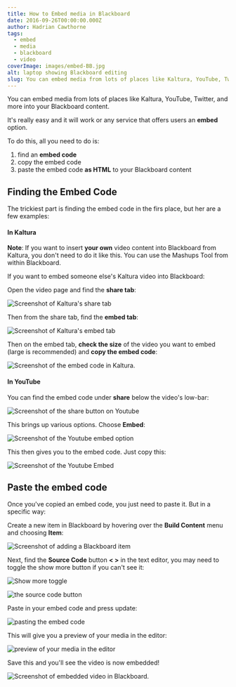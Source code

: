 ```yaml
---
title: How to Embed media in Blackboard
date: 2016-09-26T00:00:00.000Z
author: Hadrian Cawthorne
tags:
  - embed
  - media
  - blackboard
  - video
coverImage: images/embed-BB.jpg
alt: laptop showing Blackboard editing
slug: You can embed media from lots of places like Kaltura, YouTube, Twitter, and more into your Blackboard content.
---
```


You can embed media from lots of places like Kaltura, YouTube, Twitter, and more into your Blackboard content.

It's really easy and it will work or any service that offers users an **embed** option.

To do this, all you need to do is:

1. find an **embed code**
2. copy the embed code
3. paste the embed code **as HTML** to your Blackboard content

## Finding the Embed Code

The trickiest part is finding the embed code in the firs place, but her are a few examples:

#### In Kaltura

**Note**: If you want to insert **your own** video content into Blackboard from Kaltura, you don't need to do it like this. You can use the Mashups Tool from within Blackboard.

If you want to embed someone else's Kaltura video into Blackboard:

Open the video page and find the **share tab**:

![Screenshot of Kaltura's share tab](/images/kt-share.png)

Then from the share tab, find the **embed tab**:

![Screenshot of Kaltura's embed tab](/images/kt-embed-tab.png)

Then on the embed tab, **check the size** of the video you want to embed (large is recommended) and **copy the embed code**:

![Screenshot of the embed code in Kaltura.](/images/kt-embed.png)

#### In **YouTube**

You can find the embed code under **share** below the video's low-bar:

![Screenshot of the share button on Youtube](/images/share-button-YT.png)

This brings up various options. Choose **Embed**:

![Screenshot of the Youtube embed option](/images/embed-option-YT.png)

This then gives you to the embed code. Just copy this:

![Screenshot of the Youtube Embed](/images/copy-embed-YT-1024x358.png)

## Paste the embed code

Once you've copied an embed code, you just need to paste it. But in a specific way:

Create a new item in Blackboard by hovering over the **Build Content** menu and choosing **Item**:

![Screenshot of adding a Blackboard item](/images/add-item.png)

Next, find the **Source Code** button **< >** in the text editor, you may need to toggle the show more button if you can't see it:

![Show more toggle](/images/2020-11-11-14_37_30-Content.png)


![the source code button](/images/2020-11-11-14_39_35-Content.png)

Paste in your embed code and press update:

![pasting the embed code](/images/2020-11-11-14_41_46-Content-1024x563.png)

This will give you a preview of your media in the editor:

![preview of your media in the editor](/images/2020-11-11-14_50_37-Content-1024x801.png)

Save this and you'll see the video is now embedded!

![Screenshot of embedded video in Blackboard.](/images/2020-08-13-16_17_27-Content.png)
